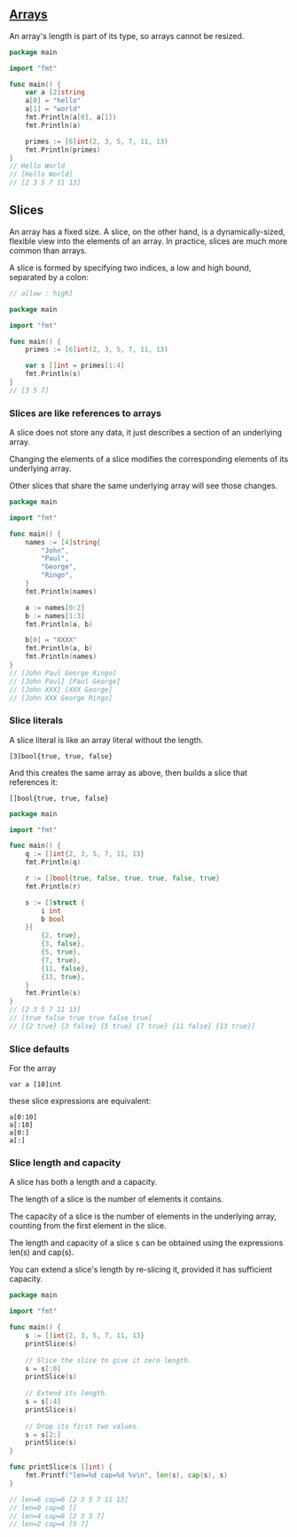 ## [Arrays](https://tour.golang.org/moretypes/6)

An array's length is part of its type, so arrays cannot be resized. 

```go
package main

import "fmt"

func main() {
    var a [2]string
    a[0] = "hello"
    a[1] = "world"
    fmt.Println(a[0], a[1])
    fmt.Println(a)

    primes := [6]int(2, 3, 5, 7, 11, 13)
    fmt.Println(primes)
}
// Hello World
// [Hello World]
// [2 3 5 7 11 13]
```

## Slices
An array has a fixed size. A slice, on the other hand, is a dynamically-sized, flexible view into the elements of an array. In practice, slices are much more common than arrays.

A slice is formed by specifying two indices, a low and high bound, separated by a colon:
```go
// a[low : high]

package main

import "fmt"

func main() {
    primes := [6]int(2, 3, 5, 7, 11, 13)

    var s []int = primes[1:4]
    fmt.Println(s)
}
// [3 5 7]
```

### Slices are like references to arrays
A slice does not store any data, it just describes a section of an underlying array.

Changing the elements of a slice modifies the corresponding elements of its underlying array.

Other slices that share the same underlying array will see those changes.
```go
package main

import "fmt"

func main() {
    names := [4]string{
        "John",
		"Paul",
		"George",
		"Ringo",
    }
    fmt.Println(names)

    a := names[0:2]
    b := names[1:3]
    fmt.Println(a, b)

    b[0] = "XXXX"
    fmt.Println(a, b)
    fmt.Println(names)
}
// [John Paul George Ringo]
// [John Paul] [Paul George]
// [John XXX] [XXX George]
// [John XXX George Ringo]
```

### Slice literals
A slice literal is like an array literal without the length.
```
[3]bool{true, true, false}
```
And this creates the same array as above, then builds a slice that references it:
```
[]bool{true, true, false}
```

```go
package main

import "fmt"

func main() {
    q := []int{2, 3, 5, 7, 11, 13}
    fmt.Println(q)

    r := []bool{true, false, true, true, false, true}
    fmt.Println(r)

    s := []struct {
        i int
        b bool
    }{
        {2, true},
		{3, false},
		{5, true},
		{7, true},
		{11, false},
		{13, true},
    }
    fmt.Println(s)
}
// [2 3 5 7 11 13]
// [true false true true false true]
// [{2 true} {3 false} {5 true} {7 true} {11 false} {13 true}]
```

### Slice defaults
For the array
```
var a [10]int
```
these slice expressions are equivalent:
```
a[0:10]
a[:10]
a[0:]
a[:]
```

### Slice length and capacity
A slice has both a length and a capacity.

The length of a slice is the number of elements it contains.

The capacity of a slice is the number of elements in the underlying array, counting from the first element in the slice.

The length and capacity of a slice s can be obtained using the expressions len(s) and cap(s).

You can extend a slice's length by re-slicing it, provided it has sufficient capacity.
```go
package main

import "fmt"

func main() {
    s := []int{2, 3, 5, 7, 11, 13}
    printSlice(s)
    
    // Slice the slice to give it zero length.
	s = s[:0]
    printSlice(s)
    
    // Extend its length.
	s = s[:4]
    printSlice(s)
    
    // Drop its first two values.
	s = s[2:]
	printSlice(s)
}

func printSlice(s []int) {
	fmt.Printf("len=%d cap=%d %v\n", len(s), cap(s), s)
}

// len=6 cap=6 [2 3 5 7 11 13]
// len=0 cap=6 []
// len=4 cap=6 [2 3 5 7]
// len=2 cap=4 [5 7]
```